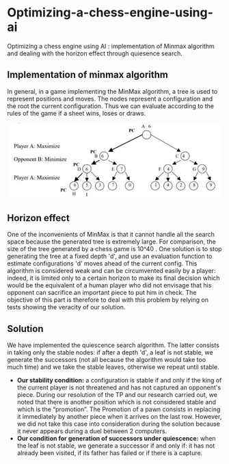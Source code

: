 # Optimizing-a-chess-engine-using-ai
Optimizing a chess engine using AI : implementation of Minmax algorithm and dealing with the horizon effect through quiesence search.

## Implementation of minmax algorithm
In general, in a game implementing the MinMax algorithm, a tree is used to represent positions and moves. The nodes represent a configuration and the root the current configuration. Thus we can evaluate according to the rules of the game if a sheet wins, loses or draws.

![alt text](https://github.com/rasta-nitzsche/Optimizing-a-chess-engine-using-ai/blob/main/minmax.JPG)

## Horizon effect
One of the inconvenients of MinMax is that it cannot handle all the search space because the generated tree is extremely large. For comparison, the size of the tree generated by a chess game is 10^40 . One solution is to stop generating the tree at a fixed depth 'd', and use an evaluation function to estimate configurations 'd' moves ahead of the current config.
This algorithm is considered weak and can be circumvented easily by a player: indeed, it is limited only to a certain horizon to make its final decision which would be the equivalent of a human player who did not envisage that his opponent can sacrifice an important piece to put him in check.
The objective of this part is therefore to deal with this problem by relying on tests showing the veracity of our solution.

## Solution
We have implemented the quiescence search algorithm. The latter consists in taking only the stable nodes: if after a depth 'd', a leaf is not stable, we generate the successors (not all because the algorithm would take too much time) and we take the stable leaves, otherwise we repeat until stable.

- **Our stability condition:** a configuration is stable if and only if the king of the current player is not threatened and has not captured an opponent's piece. During our resolution of the TP and our research carried out, we noted that there is another position which is not considered stable and which is the “promotion”. The Promotion of a pawn consists in replacing it immediately by another piece when it arrives on the last row. However, we did not take this case into consideration during the solution because it never appears during a duel between 2 computers.
- **Our condition for generation of successors under quiescence:** when the leaf is not stable, we generate a successor if and only if: it has not already been visited, if its father has failed or if there is a capture.
